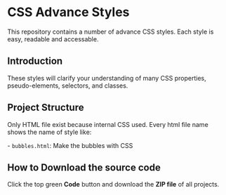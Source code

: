 # CSS Advance Styles

This repository contains a number of advance CSS styles. Each style is easy, readable and accessable.

## Introduction

These styles will clarify your understanding of many CSS properties, pseudo-elements, selectors, and classes.

## Project Structure

Only HTML file exist because internal CSS used. Every html file name shows the name of style like:

- `bubbles.html`: Make the bubbles with CSS

## How to Download the source code

Click the top green <b>Code</b> button and download the <b>ZIP file</b> of all projects.